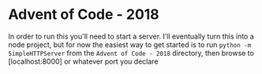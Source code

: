 # Advent of Code - 2018
In order to run this you'll need to start a server. I'll eventually turn this into a node project, but for now the easiest way to get started is to run `python -m SimpleHTTPServer` from the `Advent of Code - 2018` directory, then browse to [localhost:8000] or whatever port you declare
